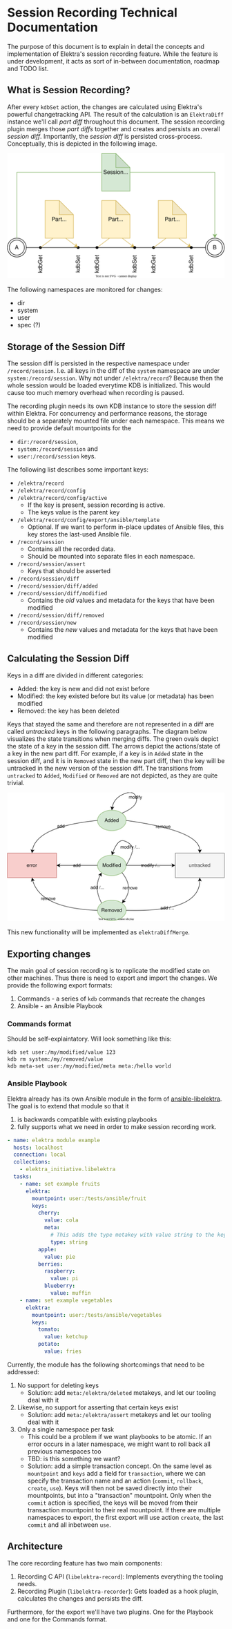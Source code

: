# Session Recording Technical Documentation

The purpose of this document is to explain in detail the concepts and implementation of Elektra's session recording feature.
While the feature is under development, it acts as sort of in-between documentation, roadmap and TODO list.

## What is Session Recording?

After every `kdbSet` action, the changes are calculated using Elektra's powerful changetracking API.
The result of the calculation is an `ElektraDiff` instance we'll call _part diff_ throughout this document.
The session recording plugin merges those _part diffs_ together and creates and persists an overall _session diff_.
Importantly, the _session diff_ is persisted cross-process.
Conceptually, this is depicted in the following image.

![Session vs Part diff](../images/elektra-record/recording-part-diff.svg)

The following namespaces are monitored for changes:

- dir
- system
- user
- spec (?)

## Storage of the Session Diff

The session diff is persisted in the respective namespace under `/record/session`.
I.e. all keys in the diff of the `system` namespace are under `system:/record/session`.
Why not under `/elektra/record`?
Because then the whole session would be loaded everytime KDB is initialized.
This would cause too much memory overhead when recording is paused.

The recording plugin needs its own KDB instance to store the session diff within Elektra.
For concurrency and performance reasons, the storage should be a separately mounted file under each namespace.
This means we need to provide default mountpoints for the

- `dir:/record/session`,
- `system:/record/session` and
- `user:/record/session`
  keys.

The following list describes some important keys:

- `/elektra/record`
- `/elektra/record/config`
- `/elektra/record/config/active`
  - If the key is present, session recording is active.
  - The keys value is the parent key
- `/elektra/record/config/export/ansible/template`
  - Optional. If we want to perform in-place updates of Ansible files, this key stores the last-used Ansible file.
- `/record/session`
  - Contains all the recorded data.
  - Should be mounted into separate files in each namespace.
- `/record/session/assert`
  - Keys that should be asserted
- `/record/session/diff`
- `/record/session/diff/added`
- `/record/session/diff/modified`
  - Contains the _old_ values and metadata for the keys that have been modified
- `/record/session/diff/removed`
- `/record/session/new`
  - Contains the _new_ values and metadata for the keys that have been modified

## Calculating the Session Diff

Keys in a diff are divided in different categories:

- Added: the key is new and did not exist before
- Modified: the key existed before but its value (or metadata) has been modified
- Removed: the key has been deleted

Keys that stayed the same and therefore are not represented in a diff are called _untracked_ keys in the following paragraphs.
The diagram below visualizes the state transitions when merging diffs.
The green ovals depict the state of a key in the session diff.
The arrows depict the actions/state of a key in the new part diff.
For example, if a key is in `Added` state in the session diff, and it is in `Removed` state in the new part diff, then the key will be untracked in the new version of the session diff.
The transitions from `untracked` to `Added`, `Modified` or `Removed` are not depicted, as they are quite trivial.

![Key states in recording](../images/elektra-record/recording-key-states.svg)

This new functionality will be implemented as `elektraDiffMerge`.

## Exporting changes

The main goal of session recording is to replicate the modified state on other machines.
Thus there is need to export and import the changes.
We provide the following export formats:

1. Commands - a series of `kdb` commands that recreate the changes
2. Ansible - an Ansible Playbook

### Commands format

Should be self-explaintatory. Will look something like this:

```
kdb set user:/my/modified/value 123
kdb rm system:/my/removed/value
kdb meta-set user:/my/modified/meta meta:/hello world
```

### Ansible Playbook

Elektra already has its own Ansible module in the form of [ansible-libelektra](https://github.com/ElektraInitiative/ansible-libelektra).
The goal is to extend that module so that it

1. is backwards compatible with existing playbooks
2. fully supports what we need in order to make session recording work.

```yaml
- name: elektra module example
  hosts: localhost
  connection: local
  collections:
    - elektra_initiative.libelektra
  tasks:
    - name: set example fruits
      elektra:
        mountpoint: user:/tests/ansible/fruit
        keys:
          cherry:
            value: cola
            meta:
              # This adds the type metakey with value string to the key /tests/ansible/fruit/cherry
              type: string
          apple:
            value: pie
          berries:
            raspberry:
              value: pi
            blueberry:
              value: muffin
    - name: set example vegetables
      elektra:
        mountpoint: user:/tests/ansible/vegetables
        keys:
          tomato:
            value: ketchup
          potato:
            value: fries
```

Currently, the module has the following shortcomings that need to be addressed:

1. No support for deleting keys
   - Solution: add `meta:/elektra/deleted` metakeys, and let our tooling deal with it
2. Likewise, no support for asserting that certain keys exist
   - Solution: add `meta:/elektra/assert` metakeys and let our tooling deal with it
3. Only a single namespace per task
   - This could be a problem if we want playbooks to be atomic.
     If an error occurs in a later namespace, we might want to roll back all previous namespaces too
   - TBD: is this something we want?
   - Solution: add a simple transaction concept.
     On the same level as `mountpoint` and `keys` add a field for `transaction`, where we can specify the transaction name and an action (`commit`, `rollback`, `create`, `use`).
     Keys will then not be saved directly into their mountpoints, but into a "transaction" mountpoint.
     Only when the `commit` action is specified, the keys will be moved from their transaction mountpoint to their real mountpoint.
     If there are multiple namespaces to export, the first export will use action `create`, the last `commit` and all inbetween `use`.

## Architecture

The core recording feature has two main components:

1. Recording C API (`libelektra-record`): Implements everything the tooling needs.
2. Recording Plugin (`libelektra-recorder`): Gets loaded as a hook plugin, calculates the changes and persists the diff.

Furthermore, for the export we'll have two plugins. One for the Playbook and one for the Commands format.

